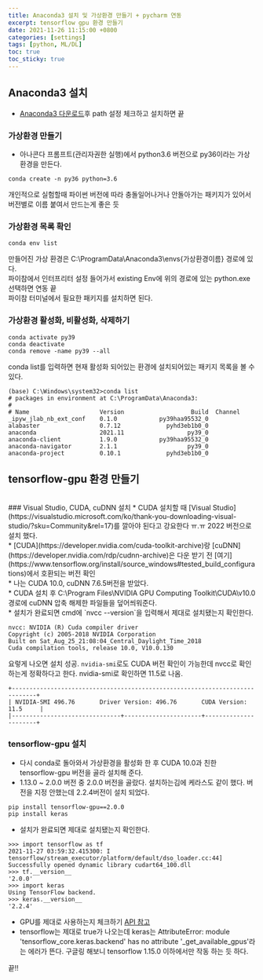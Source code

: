 ```yaml
---
title: Anaconda3 설치 및 가상환경 만들기 + pycharm 연동
excerpt: tensorflow gpu 환경 만들기
date: 2021-11-26 11:15:00 +0800
categories: [settings]
tags: [python, ML/DL]
toc: true
toc_sticky: true
---
```


## Anaconda3 설치
* [Anaconda3 다운로드](https://www.anaconda.com/products/individual)후 path 설정 체크하고 설치하면 끝

### 가상환경 만들기

* 아나콘다 프롬프트(관리자권한 실행)에서 python3.6 버전으로 py36이라는 가상환경을 만든다.<br>


```
conda create -n py36 python=3.6
```

개인적으로 실험할때 파이썬 버전에 따라 충돌일어나거나 안돌아가는 패키지가 있어서 버전별로 이름 붙여서 만드는게 좋은 듯<br>


### 가상환경 목록 확인

```
conda env list
```

만들어진 가상 환경은 C:\ProgramData\Anaconda3\envs\{가상환경이름} 경로에 있다.<br>
파이참에서 인터프리터 설정 들어가서 existing Env에 위의 경로에 있는 python.exe 선택하면 연동 끝<br>
파이참 터미널에서 필요한 패키지를 설치하면 된다. <br>

### 가상환경 활성화, 비활성화, 삭제하기

```
conda activate py39
conda deactivate
conda remove -name py39 --all
```

conda list를 입력하면 현재 활성화 되어있는 환경에 설치되어있는 패키지 목록을 볼 수 있다.<br>
```
(base) C:\Windows\system32>conda list
# packages in environment at C:\ProgramData\Anaconda3:
#
# Name                    Version                   Build  Channel
_ipyw_jlab_nb_ext_conf    0.1.0            py39haa95532_0
alabaster                 0.7.12             pyhd3eb1b0_0
anaconda                  2021.11                  py39_0
anaconda-client           1.9.0            py39haa95532_0
anaconda-navigator        2.1.1                    py39_0
anaconda-project          0.10.1             pyhd3eb1b0_0
```

## tensorflow-gpu 환경 만들기

<br>
### Visual Studio, CUDA, cuDNN 설치
* CUDA 설치할 때 [Visual Studio](https://visualstudio.microsoft.com/ko/thank-you-downloading-visual-studio/?sku=Community&rel=17)를 깔아야 된다고 강요한다 ㅠ.ㅠ 2022 버전으로 설치 했다.<br>
* [CUDA](https://developer.nvidia.com/cuda-toolkit-archive)랑 [cuDNN](https://developer.nvidia.com/rdp/cudnn-archive)은 다운 받기 전 [여기](https://www.tensorflow.org/install/source_windows#tested_build_configurations)에서 호환되는 버전 확인<br>
* 나는 CUDA 10.0, cuDNN 7.6.5버전을 받았다.<br>
* CUDA 설치 후 C:\Program Files\NVIDIA GPU Computing Toolkit\CUDA\v10.0 경로에 cuDNN 압축 해제한 파일들을 덮어씌워준다.<br>
* 설치가 완료되면 cmd에 `nvcc --version`을 입력해서 제대로 설치됐는지 확인한다. <br>

```
nvcc: NVIDIA (R) Cuda compiler driver
Copyright (c) 2005-2018 NVIDIA Corporation
Built on Sat_Aug_25_21:08:04_Central_Daylight_Time_2018
Cuda compilation tools, release 10.0, V10.0.130
```

요렇게 나오면 설치 성공. `nvidia-smi`로도 CUDA 버전 확인이 가능한데 nvcc로 확인하는게 정확하다고 한다. nvidia-smi로 확인하면 11.5로 나옴.

```
+-----------------------------------------------------------------------------+
| NVIDIA-SMI 496.76       Driver Version: 496.76       CUDA Version: 11.5     |
|-------------------------------+----------------------+----------------------+
```

### tensorflow-gpu 설치
* 다시 conda로 돌아와서 가상환경을 활성화 한 후 CUDA 10.0과 친한 tensorflow-gpu 버전을 골라 설치해 준다.<br>
* 1.13.0 ~ 2.0.0 버전 중 2.0.0 버전을 골랐다. 설치하는김에 케라스도 같이 했다. 버전을 지정 안했는데 2.2.4버전이 설치 되었다.

```
pip install tensorflow-gpu==2.0.0
pip install keras
```

* 설치가 완료되면 제대로 설치됐는지 확인한다.

```
>>> import tensorflow as tf
2021-11-27 03:59:32.415300: I tensorflow/stream_executor/platform/default/dso_loader.cc:44] Successfully opened dynamic library cudart64_100.dll
>>> tf.__version__
'2.0.0'
>>> import keras
Using TensorFlow backend.
>>> keras.__version__
'2.2.4'
```

* GPU를 제대로 사용하는지 체크하기 [API 참고](https://teddylee777.github.io/tensorflow/%EB%94%A5%EB%9F%AC%EB%8B%9D-framework-GPU%EC%82%AC%EC%9A%A9%EC%B2%B4%ED%81%AC-API) <br>
* tensorflow는 제대로 true가 나오는데 keras는 AttributeError: module 'tensorflow_core.keras.backend' has no attribute '_get_available_gpus'라는 에러가 뜬다. 구글링 해보니 tensorflow 1.15.0 이하에서만 작동 하는 듯 하다.<br>

끝!!
